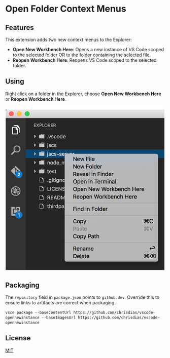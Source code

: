 # Open Folder Context Menus

## Features

This extension adds two new context menus to the Explorer:

* **Open New Workbench Here**: Opens a new instance of VS Code scoped to the selected folder OR to the folder containing the selected file.
* **Reopen Workbench Here**: Reopens VS Code scoped to the selected folder.

## Using

Right click on a folder in the Explorer, choose **Open New Workbench Here** or **Reopen Workbench Here**.

![Preview](images/preview.png)


## Packaging

The `repository` field in `package.json` points to `github.dev`. Override this to ensure links to artifacts are correct when packaging.

```
vsce package --baseContentUrl https://github.com/chrisdias/vscode-opennewinstance --baseImagesUrl https://github.com/chrisdias/vscode-opennewinstance
```

## License

[MIT](LICENSE.md)
